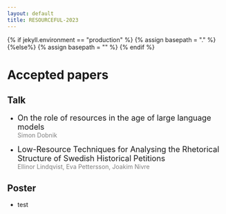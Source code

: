 ```yaml
---
layout: default
title: RESOURCEFUL-2023
---
```

{% if jekyll.environment  == "production" %}
        {% assign basepath = "." %}
        {%else%}
        {% assign basepath = "" %}
        {% endif %}

# Accepted papers


## Talk

  *  <font size="4"> On the role of resources in the age of large language models </font>  
  <span style="color:gray"> Simon Dobnik </span>
  
  *  <font size="4"> Low-Resource Techniques for Analysing the Rhetorical Structure of Swedish Historical Petitions </font>  
  <span style="color:gray"> Ellinor Lindqvist, Eva Pettersson, Joakim Nivre </span>

## Poster

  - test

